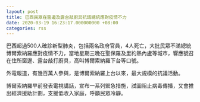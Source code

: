 ```yaml
---
layout: post
title: 巴西民眾在窗邊及露台敲廚具抗議總統應對疫情不力
date: 2020-03-19 16:23:17.000000000 +08:00
categories: rss
---
```


巴西超過500人確診新型肺炎，包括兩名政府官員，4人死亡，大批民眾不滿總統博爾索納羅應對疫情不力，當地星期三晚在聖保羅及里約熱內盧等城市，響應號召在住所窗邊、露台敲打廚具，高叫博爾索納羅下台等口號。

外電報道，有幾百萬人參與，是博爾索納羅上台以來，最大規模的抗議活動。

博爾索納羅早前發表電視講話，宣布一系列緊急措施，試圖阻止病毒傳播，又會推出經濟援助計劃，支援低收入家庭，呼籲民眾冷靜。
